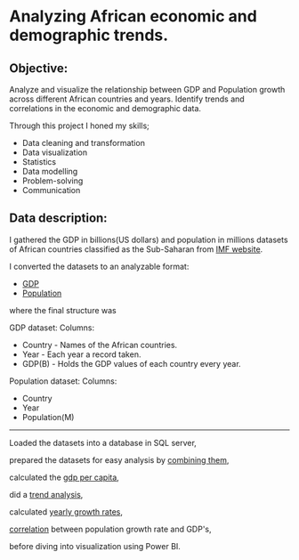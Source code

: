 # Analyzing African economic and demographic trends.

## Objective: 
Analyze and visualize the relationship between GDP and Population growth across different African countries and years. Identify trends and correlations in the economic and demographic data. 

Through this project I honed my skills;
- Data cleaning and transformation
- Data visualization
- Statistics
- Data modelling
- Problem-solving
- Communication

## Data description:
I gathered the GDP in billions(US dollars) and population in millions datasets of African countries classified as the Sub-Saharan from [IMF website](https://www.imf.org/en/Publications/WEO/weo-database/2024/April).

I converted the datasets to an analyzable format:
- [GDP]()
- [Population]()

where the final structure was 

GDP dataset:
Columns: 
- Country - Names of the African countries.
- Year - Each year a record taken.
- GDP(B) - Holds the GDP values of each country every year.

Population dataset:
Columns:
- Country
- Year
- Population(M)
  
---------------

Loaded the datasets into a database in SQL server,

prepared the datasets for easy analysis by [combining them](),

calculated the [gdp per capita](),

did a [trend analysis](),

calculated [yearly growth rates](),

[correlation]() between population growth rate and GDP's, 

before diving into visualization using Power BI.
